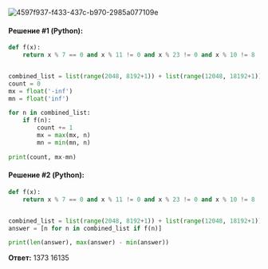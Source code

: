 ![4597f937-f433-437c-b970-2985a077109e](https://user-images.githubusercontent.com/34346128/151189128-474233d1-29e6-4f90-9356-d66961d8ca9e.png)

#### Решение #1 (Python):
```python
def f(x):
    return x % 7 == 0 and x % 11 != 0 and x % 23 != 0 and x % 10 != 8


combined_list = list(range(2048, 8192+1)) + list(range(12048, 18192+1))
count = 0
mx = float('-inf')
mn = float('inf')

for n in combined_list:
    if f(n):
        count += 1
        mx = max(mx, n)
        mn = min(mn, n)

print(count, mx-mn)
```

#### Решение #2 (Python):
```python
def f(x):
    return x % 7 == 0 and x % 11 != 0 and x % 23 != 0 and x % 10 != 8


combined_list = list(range(2048, 8192+1)) + list(range(12048, 18192+1))
answer = [n for n in combined_list if f(n)]

print(len(answer), max(answer) - min(answer))
```

**Ответ:** 1373 16135
